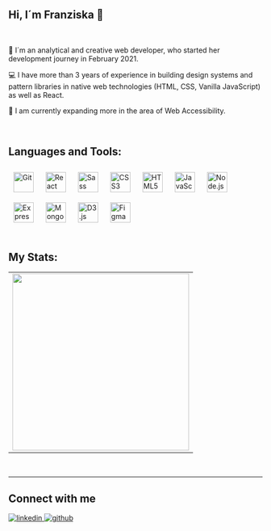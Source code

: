 ## Hi, I´m Franziska 👋
  
 <br/> 
 
🔭 I´m an analytical and creative web developer, who started her development journey in February 2021.

💻 I have more than 3 years of experience in building design systems and pattern libraries in native web technologies (HTML, CSS, Vanilla JavaScript) as well as React.

🌱 I am currently expanding more in the area of Web Accessibility.

<br/>  


## Languages and Tools:  
<div align="left">  
<img style="margin: 10px" src="https://profilinator.rishav.dev/skills-assets/git-scm-icon.svg" title="Git" alt="Git" height="40" /> 
<img style="margin: 10px" src="https://profilinator.rishav.dev/skills-assets/react-original-wordmark.svg" title="React" alt="React" height="40" />  
<img style="margin: 10px" src="https://profilinator.rishav.dev/skills-assets/sass-original.svg" title="Sass" alt="Sass" height="40" />  
<img style="margin: 10px" src="https://profilinator.rishav.dev/skills-assets/css3-original-wordmark.svg" title="CSS3" alt="CSS3" height="40" />  
<img style="margin: 10px" src="https://profilinator.rishav.dev/skills-assets/html5-original-wordmark.svg" title="HTML5" alt="HTML5" height="40" /> 
<img style="margin: 10px" src="https://profilinator.rishav.dev/skills-assets/javascript-original.svg" title="JavaScript" alt="JavaScript" height="40" /> 
<img style="margin: 10px; background: white;" src="https://profilinator.rishav.dev/skills-assets/nodejs-original-wordmark.svg" title="NodeJS" alt="Node.js" height="40" /> 
<img style="margin: 10px; background: white;" src="https://profilinator.rishav.dev/skills-assets/express-original-wordmark.svg" title="ExpressJS" alt="Express.js" height="40" />  
<img style="margin: 10px; background: white;" src="https://profilinator.rishav.dev/skills-assets/mongodb-original-wordmark.svg" title="MongoDB" alt="MongoDB" height="40" />  
<img style="margin: 10px" src="https://profilinator.rishav.dev/skills-assets/d3js-original.svg" title="D3JS" alt="D3.js" height="40" />  
<img style="margin: 10px" src="https://profilinator.rishav.dev/skills-assets/figma-icon.svg" title="Figma" alt="Figma" height="40"> 

</div>  

<br/>  


## My Stats:
<table><tr><td valign="top" width="100%">

<img width="350px" src="https://github-readme-stats.vercel.app/api/top-langs/?username=zuzuc&theme=city_lights&layout=compact&hide_border=true" style="max-width: 100%;" />


</td></tr></table>  

<br/>  


----
## Connect with me

<a href="https://linkedin.com/in/franziska-luig/" target="_blank">
<img src=https://img.shields.io/badge/linkedin-%231E77B5.svg?&style=for-the-badge&logo=linkedin&logoColor=white alt=linkedin style="margin-bottom: 5px;" />
</a>
<a href="https://github.com/https://github.com/zuzuc" target="_blank">
<img src=https://img.shields.io/badge/github-%2324292e.svg?&style=for-the-badge&logo=github&logoColor=white alt=github style="margin-bottom: 5px;" />
</a>  